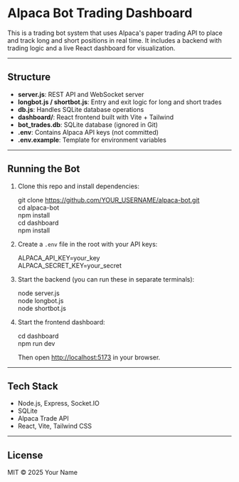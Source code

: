 # Alpaca Bot Trading Dashboard

This is a trading bot system that uses Alpaca's paper trading API to place and track long and short positions in real time. It includes a backend with trading logic and a live React dashboard for visualization.

---

## Structure

- **server.js**: REST API and WebSocket server
- **longbot.js / shortbot.js**: Entry and exit logic for long and short trades
- **db.js**: Handles SQLite database operations
- **dashboard/**: React frontend built with Vite + Tailwind
- **bot_trades.db**: SQLite database (ignored in Git)
- **.env**: Contains Alpaca API keys (not committed)
- **.env.example**: Template for environment variables

---

## Running the Bot

1. Clone this repo and install dependencies:

   git clone https://github.com/YOUR_USERNAME/alpaca-bot.git  
   cd alpaca-bot  
   npm install  
   cd dashboard  
   npm install

2. Create a `.env` file in the root with your API keys:

   ALPACA_API_KEY=your_key  
   ALPACA_SECRET_KEY=your_secret

3. Start the backend (you can run these in separate terminals):

   node server.js  
   node longbot.js  
   node shortbot.js

4. Start the frontend dashboard:

   cd dashboard  
   npm run dev

   Then open [http://localhost:5173](http://localhost:5173) in your browser.

---

## Tech Stack

- Node.js, Express, Socket.IO
- SQLite
- Alpaca Trade API
- React, Vite, Tailwind CSS

---

## License

MIT © 2025 Your Name

